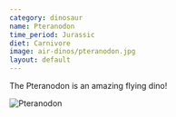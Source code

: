 ```yaml
---
category: dinosaur
name: Pteranodon
time_period: Jurassic
diet: Carnivore
image: air-dinos/pteranodon.jpg
layout: default
---
```


The Pteranodon is an amazing flying dino!

![Pteranodon](http://fc05.deviantart.net/fs70/i/2013/007/6/e/jp_pteranodon_with_plagas_by_hellraptor-d33mfte.jpg)